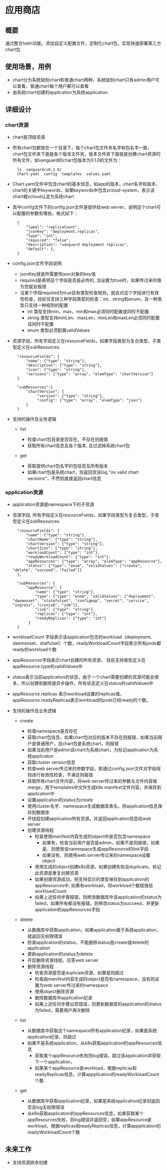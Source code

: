 应用商店
======
## 概要
通过整合helm功能，添加自定义配置文件，定制化chart包，实现快速部署第三方chart包
## 使用场景，用例
* chart分为系统级别chart和普通chart两种，系统级别chart只有admin用户可以查看，普通chart每个用户都可以查看
* 由系统chart创建的application为系统application

## 详细设计
### chart资源
* chart是顶级资源
* 所有chart包都放在一个目录下，每个chart包文件夹名字和包名字一致，chart包文件夹下面是各个版本文件夹，版本文件夹下面就是创建chart资源的所有文件，如vanguard的chart包版本为0.1.0的文件为：

		ls  vanguard/v0.1.0/
		Chart.yaml  config  templates  values.yaml

* Chart.yaml文件中包含chart的基本信息，如app的版本，chart名字和版本，chart的关键字keywords，如果keywords中包含zcloud-system，表示该chart被zcloud认定为系统chart
* 其中config文件下的config.json文件是提供给web server，说明这个chart可以配置的参数有哪些，格式如下：

		{ 
			"label": "replicaCount", 
			"jsonKey": "deployment.replicas", 
			"type": "int", 
			"required": "false", 
			"description": "vanguard deployment replicas", 
			"default": 1,
		}

* config.json文件字段说明
  * jsonKey就是所需要传json对象的key值
  * required是表明这个字段是否是必传的, 当设置为true时，如果传过来的值为空就会报错
  * 当某个字段required为true且有类型检查规则，就会对这个字段进行有效性检查，目前仅支持三种字段类型的检查：int、string和enum，且一种类型只支持一种规则的配置
    * int 类型支持min、max，min和max必须同时配置或同时不配置 
    * string 类型支持minLen、maxLen，minLen和maxLen必须同时配置且同时不配置 
    * enum 类型必须配置validValues

* 资源字段，所有字段定义在resourceFields，如果字段类型为复合类型，子类型定义在subResources

		"resourceFields": {
        	"name": {"type": "string"},
        	"description": {"type": "string"},
        	"icon": {"type": "string"},
        	"versions": {"type": "array", "elemType": "chartVersion"}
        }
  		
		"subResources":{
        	"chartVersion": {
           		 "version": {"type": "string"},
           		 "config": {"type": "array", "elemType": "json"}
        	}   
    	}

* 支持的操作及业务逻辑
	* list
	  * 检查chart包目录是否存在，不存在则报错
	  * 获取所有chart信息及各个版本, 且过滤掉系统chart包
	 
	* get
	  * 获取提供chart包名字的包信息及所有版本
	  * 如果chart包是系统chart，则返回空且log "no valid chart versions"，不然则直接返回chart信息

### application资源
* application资源是namespace下的子资源
* 资源字段, 所有字段定义在resourceFields，如果字段类型为复合类型，子类型定义在subResources
		
		"resourceFields": {
        	"name": {"type": "string"},
        	"chartName": {"type": "string"},
        	"chartVersion": {"type": "string"},
        	"chartIcon": {"type": "string"},
        	"workloadCount": {"type": "int"},
        	"readyWorkloadCount": {"type": "int"},
        	"appResources": {"type": "array", "elemType": "appResource"},
        	"status": {"type": "enum", "validValues": ["create", "delete", "succeed", "failed"]}
    	},  

    	"subResources": {
        	"appResource": {
            	"name": {"type": "string"},
            	"type": {"type": "enum", "validValues": ["deployment", "daemonset", "statefulset", "configmap", "secret", "service", "ingress", "cronjob", "job"]},
            	"link": {"type": "string"}
            	"replicas": {"type": "int"},
            	"readyReplicas": {"type": "int"}
        	 } 
		}
   		
* workloadCount 字段表示该application包含的workload（deployment、daemonset、statfulset）个数，readyWorkloadCount字段表示所有pods都ready的workload个数
* appResources字段表示chart创建的所有资源， 目前支持类型定义在appResource.type的validValues中
* status表示当前application的状态，由于一个chart需要创建的资源可能会很多，所以创建和删除是异步操作，所有状态定义在status的validValues中
* appResource.replicas 表示workload设置的replicas值，appResource.readyReplicas表示workload的pods已经ready的个数。
* 支持的操作及业务逻辑
  * create
    * 检查namespace是否存在
    * 获取chart包信息，如果chart包对应的版本不存在则报错，如果当前用户是普通用户，且chart包是系统chart，则报错
    * 如果当前用户是admin且chart为系统chart，为标记application为系统applicaton
    * 获取cluster version信息
    * 检查web server传过来的参数字段，即通过config.json文件对字段规则进行有效性检查，不满足则报错
    * 获取所有chart文件内容，将web server传过来的参数与文件内容做merge，用于templates中文件生成k8s	 manifest文件内容，并保存到application中
    * 设置application的status为create
    * 使用cluster名字、namespace生成数据库表名，将application信息保存到数据库
    * 开线程创建application所有资源，并返回application信息给web server
    * 创建资源线程
      * 检查使用manifest内容生成的object中是否包含namespace
        * 如果有，检查当前用户是否是admin，如果不是则报错，如果是，则使用该namespace生成appResource的link字段
        * 如果没有，则使用web server传过来的namespace设置object
      * 使用生成的object创建k8s资源，如果创建失败且duplicate，标记此资源是重复创建资源
      * 如果创建资源成功，把支持显示的类型保存到application的appResources中, 如果有workload，将workload个数赋值给workloadCount
      * 如果上述任何步骤报错，则修改数据库中该application的status为failed，如果所有都没有报错，则修改status为succeed，并更新application的appResources字段

  * delete
     * 从数据库中获取application，如果application属于系统application，就返回无权限错误
     * 检查application的status，不能删除status是create或delete的application
     * 更新application的status为delete
     * 开启删除资源线程，应答web server
     * 删除资源线程
       * 检查资源是否是duplicate资源，如果是则跳过
       * 检查由manifest内容生成的object是否有namespace，没有则设置为web server传过来的namespace
       * 使用object删除资源
       * 删除数据库中application纪录
       * 如果上述任何步骤出现错误，则更新数据库的application的status为failed，需要用户再次删除
       
  * list
     * 从数据库中获取这个namespace所有application纪录，如果是系统application纪录，则跳过
     * 如果不是系统application，从k8s获取application的appResources信息
       * 获取某个appResource失败则log错误，跳过该application并获取下一个application，
       * 如果某个appResource是workload，根据replicas和readyReplicas信息，计算appplication的readyWorkloadCount个数
     
  * get
    * 从数据库中获取application纪录，如果是系统application纪录则返回空且log无权限错误
    * 从k8s获取application的appResources信息，如果获取某个appResources失败，则log错误并返回空，如果appResource是workload，根据replicas和readyReplicas信息，计算appplication的readyWorkloadCount个数 
        
## 未来工作
* 支持资源排序创建
